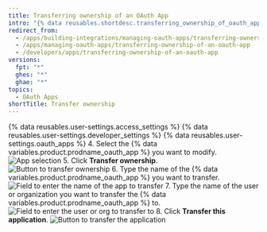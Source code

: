 ```yaml
---
title: Transferring ownership of an OAuth App
intro: "{% data reusables.shortdesc.transferring_ownership_of_oauth_apps %}"
redirect_from:
  - /apps/building-integrations/managing-oauth-apps/transferring-ownership-of-an-oauth-app/
  - /apps/managing-oauth-apps/transferring-ownership-of-an-oauth-app
  - /developers/apps/transferring-ownership-of-an-oauth-app
versions:
  fpt: "*"
  ghes: "*"
  ghae: "*"
topics:
  - OAuth Apps
shortTitle: Transfer ownership
---
```


{% data reusables.user-settings.access_settings %}
{% data reusables.user-settings.developer_settings %}
{% data reusables.user-settings.oauth_apps %} 4. Select the {% data variables.product.prodname_oauth_app %} you want to modify.
![App selection](/assets/images/oauth-apps/oauth_apps_choose_app_post2dot12.png) 5. Click **Transfer ownership**.
![Button to transfer ownership](/assets/images/oauth-apps/oauth_apps_transfer_ownership.png) 6. Type the name of the {% data variables.product.prodname_oauth_app %} you want to transfer.
![Field to enter the name of the app to transfer](/assets/images/oauth-apps/oauth_apps_transfer_oauth_name.png) 7. Type the name of the user or organization you want to transfer the {% data variables.product.prodname_oauth_app %} to.
![Field to enter the user or org to transfer to](/assets/images/oauth-apps/oauth_apps_transfer_new_owner.png) 8. Click **Transfer this application**.
![Button to transfer the application](/assets/images/oauth-apps/oauth_apps_transfer_application.png)
